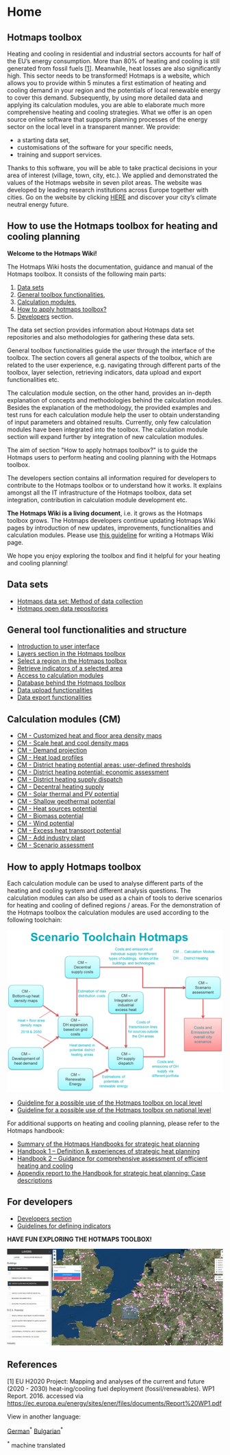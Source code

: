 <h1>Home</h1>

## Hotmaps toolbox

Heating and cooling in residential and industrial sectors accounts for half of the EU’s energy consumption. More than 80% of heating and cooling is still generated from fossil fuels [[1](#references)]. Meanwhile, heat losses are also significantly high. This sector needs to be transformed! 
Hotmaps is a website, which allows you to provide within 5 minutes a first estimation of heating and cooling demand in your region and the potentials of local renewable energy to cover this demand. Subsequently, by using more detailed data and applying its calculation modules, you are able to elaborate much more comprehensive heating and cooling strategies.
What we offer is an open source online software that supports planning processes of the energy sector on the local level in a transparent manner. We provide:
* a starting data set, 
* customisations of the software for your specific needs, 
* training and support services.

Thanks to this software, you will be able to take practical decisions in your area of interest (village, town, city, etc.). We applied and demonstrated the values of the Hotmaps website in seven pilot areas. The website was developed by leading research institutions across Europe together with cities. Go on the website by clicking [HERE](https://www.hotmaps.hevs.ch/map) and discover your city’s climate neutral energy future. 


## How to use the Hotmaps toolbox for heating and cooling planning 
**Welcome to the Hotmaps Wiki!**

The Hotmaps Wiki hosts the documentation, guidance and manual of the Hotmaps toolbox. It consists of the following main parts:

1. [Data sets](#data-sets)
1. [General toolbox functionalities](#general-tool-functionalities-and-structure),
1. [Calculation modules](#calculation-modules-cm),
1. [How to apply hotmaps toolbox?](#how-to-apply-hotmaps-toolbox)
1. [Developers](#for-developers) section.

The data set section provides information about Hotmaps data set repositories and also methodologies for gathering these data sets.

General toolbox functionalities guide the user through the interface of the toolbox. The section covers all general aspects of the toolbox, which are related to the user experience, e.g. navigating through different parts of the toolbox, layer selection, retrieving indicators, data upload and export functionalities etc.

The calculation module section, on the other hand, provides an in-depth explanation of concepts and methodologies behind the calculation modules. Besides the explanation of the methodology, the provided examples and test runs for each calculation module help the user to obtain understanding of input parameters and obtained results. Currently, only few calculation modules have been integrated into the toolbox. The calculation module section will expand further by integration of new calculation modules.

The aim of section "How to apply hotmaps toolbox?" is to guide the Hotmaps users to perform heating and cooling planning with the Hotmaps toolbox.

The developers section contains all information required for developers to contribute to the Hotmaps toolbox or to understand how it works. It explains amongst all the IT infrastructure of the Hotmaps toolbox, data set integration, contribution in calculation module development etc.

**The Hotmaps Wiki is a living document**, i.e. it grows as the Hotmaps toolbox grows. The Hotmaps developers continue updating Hotmaps Wiki pages by introduction of new updates, improvements, functionalities and calculation modules. Please use [this guideline](Guidelines-for-writing-a-Hotmaps-Wiki-page) for writing a Hotmaps Wiki page.

We hope you enjoy exploring the toolbox and find it helpful for your heating and cooling planning!

## Data sets
* [Hotmaps data set: Method of data collection](Hotmaps-data-set-method-of-data-collection)
* [Hotmaps open data repositories](Hotmaps-open-data-repositories)

## General tool functionalities and structure
* [Introduction to user interface](Introduction-to-user-interface)
* [Layers section in the Hotmaps toolbox](Layers-section-in-the-Hotmaps-toolbox)
* [Select a region in the Hotmaps toolbox](Select-a-region-in-the-Hotmaps-toolbox)
* [Retrieve indicators of a selected area](Retrieve-indicators-of-a-selected-area)
* [Access to calculation modules](Access-to-calculation-modules)
* [Database behind the Hotmaps toolbox](Database-behind-the-Hotmaps-toolbox)
* [Data upload functionalities](Data-upload-functionalities)
* [Data export functionalities](Data-export-functionalities)

## Calculation modules (CM)
* [CM - Customized heat and floor area density maps](CM-Customized-heat-and-floor-area-density-maps)
* [CM - Scale heat and cool density maps](CM-Scale-heat-and-cool-density-maps)
* [CM - Demand projection](CM-Demand-projection)
* [CM - Heat load profiles](CM-Heat-load-profiles)
* [CM - District heating potential areas: user-defined thresholds](CM-District-heating-potential-areas-user-defined-thresholds)
* [CM - District heating potential: economic assessment](CM-District-heating-potential-economic-assessment)
* [CM - District heating supply dispatch](CM-District-heating-supply-dispatch)
* [CM - Decentral heating supply](CM-Decentral-heating-supply)  
* [CM - Solar thermal and PV potential](CM-Solar-thermal-and-PV-potential)
* [CM - Shallow geothermal potential](CM-Shallow-geothermal-potential)
* [CM - Heat sources potential](CM-Heat-source-potential)
* [CM - Biomass potential](CM-Biomass-potential)
* [CM - Wind potential](CM-Wind-potential)
* [CM - Excess heat transport potential](CM-Excess-heat-transport-potential)
* [CM - Add industry plant](CM-add-industry-plant)
* [CM - Scenario assessment](CM-Scenario-assessment)

## How to apply Hotmaps toolbox
Each calculation module can be used to analyse different parts of the heating and cooling system and different analysis questions. The calculation modules can also be used as a chain of tools to derive scenarios for heating and cooling of defined regions / areas. For the demonstration of the Hotmaps toolbox the calculation modules are used according to the following toolchain:

![](https://github.com/HotMaps/hotmaps_wiki/blob/master/Images/Hotmaps_toolchain_2019-05-09.png)

* [Guideline for a possible use of the Hotmaps toolbox on local level](GL-local)
* [Guideline for a possible use of the Hotmaps toolbox on national level](GL-national)


For additional supports on heating and cooling planning, please refer to the Hotmaps handbook:
* [Summary of the Hotmaps Handbooks for strategic heat planning](https://www.hotmaps-project.eu/wp-content/uploads/2019/04/Summary-Hotmaps-Handbook.pdf)
* [Handbook 1 – Definition &amp; experiences of strategic heat planning](https://vbn.aau.dk/da/publications/definition-amp-experiences-of-strategic-heat-planning)
* [Handbook 2 – Guidance for comprehensive assessment of efficient heating and cooling](https://vbn.aau.dk/da/publications/guidance-for-the-comprehensive-assessment-of-efficient-heating-an)
* [Appendix report to the Handbook for strategic heat planning: Case descriptions](https://vbn.aau.dk/da/publications/appendix-report-to-the-hotmaps-handbook-for-strategic-heat-planni)


## For developers
* [Developers section](Developers)
* [Guidelines for defining indicators](Guidelines-for-defining-indicators)


**HAVE FUN EXPLORING THE HOTMAPS TOOLBOX!**

![](https://github.com/HotMaps/hotmaps_wiki/blob/master/Images/Hotmaps_test.JPG)

## References
[1] EU H2020 Project: Mapping and analyses of the current and future (2020 - 2030) heat-ing/cooling fuel deployment (fossil/renewables). WP1 Report. 2016. accessed via https://ec.europa.eu/energy/sites/ener/files/documents/Report%20WP1.pdf



<!--- THIS IS A SUPER UNIQUE IDENTIFIER -->

View in another language:

 [German](../de/Home)<sup>\*</sup> [Bulgarian](../bg/Home)<sup>\*</sup> 

<sup>\*</sup> machine translated
